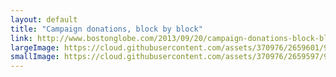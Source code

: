 ```yaml
---
layout: default
title: "Campaign donations, block by block"
link: http://www.bostonglobe.com/2013/09/20/campaign-donations-block-block/YF8Rn3diG8rNAqLJW8fRPJ/story.html
largeImage: https://cloud.githubusercontent.com/assets/370976/2659601/9a853440-c016-11e3-85ef-495a670611eb.jpg
smallImage: https://cloud.githubusercontent.com/assets/370976/2659597/9543701e-c016-11e3-8e7f-10b6349fd6b1.jpg
---
```


